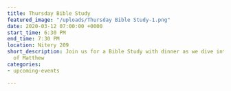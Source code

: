 ```yaml
---
title: Thursday Bible Study
featured_image: "/uploads/Thursday Bible Study-1.png"
date: 2020-03-12 07:00:00 +0000
start_time: 6:30 PM
end_time: 7:30 PM
location: Nitery 209
short_description: Join us for a Bible Study with dinner as we dive into the book
  of Matthew
categories:
- upcoming-events

---
```

